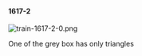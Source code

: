 #### 1617-2
![train-1617-2-0.png](https://github.com/lil-lab/nlvr/raw/master/nlvr/train/images/48/train-1617-2-0.png "train-1617-2-0.png")

One of the grey box has only triangles